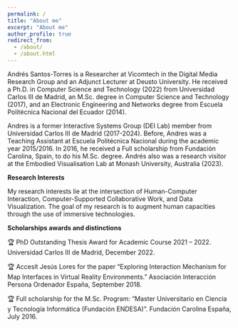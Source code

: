```yaml
---
permalink: /
title: "About me"
excerpt: "About me"
author_profile: true
redirect_from: 
  - /about/
  - /about.html
---
```


Andrés Santos-Torres is a Researcher at Vicomtech in the Digital Media Research Group and an Adjunct Lecturer at Deusto University. He received a Ph.D. in Computer Science and Technology (2022) from Universidad Carlos III de Madrid, an M.Sc. degree in Computer Science and Technology (2017), and an Electronic Engineering and Networks degree from Escuela Politécnica Nacional del Ecuador (2014).

Andres is a former Interactive Systems Group (DEI Lab) member from Universidad Carlos III de Madrid (2017-2024). Before, Andres was a Teaching Assistant at Escuela Politécnica Nacional during the academic year 2015/2016. In 2016, he received a Full scholarship from Fundación Carolina, Spain, to do his M.Sc. degree. Andrés also was a research visitor at the Embodied Visualisation Lab at Monash University, Australia (2023).

**Research Interests**

My research interests lie at the intersection of Human-Computer Interaction, Computer-Supported Collaborative Work, and Data Visualization. The goal of my research is to augment human capacities through the use of immersive technologies.

**Scholarships awards and distinctions**

:trophy: PhD Outstanding Thesis Award for Academic Course 2021 – 2022. Universidad Carlos III de Madrid, December 2022.

:trophy: Accesít Jesús Lores for the paper “Exploring Interaction Mechanism for Map Interfaces in Virtual Reality Environments.” Asociación Interacción Persona Ordenador España, September 2018.

:trophy: Full scholarship for the M.Sc. Program: “Master Universitario en Ciencia y Tecnología Informática (Fundación ENDESA)”. Fundación Carolina España, July 2016.
